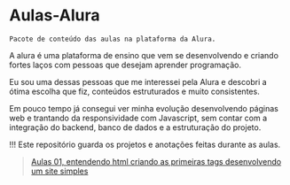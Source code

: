 # Aulas-Alura
```
Pacote de conteúdo das aulas na plataforma da Alura.
```

A alura é uma plataforma de ensino que vem se desenvolvendo e criando fortes laços com pessoas que desejam aprender programação.

Eu sou uma dessas pessoas que me interessei pela Alura e descobri a ótima escolha que fiz, conteúdos estruturados e muito consistentes.

Em pouco tempo já consegui ver minha evolução desenvolvendo páginas web e trantando da responsividade com Javascript, sem contar com a integração do backend, banco de dados e a estruturação do projeto.


!!! Este repositório guarda os projetos e anotações feitas durante as aulas.


> <a href="https://github.com/HenriqueBeserra/Aulas-Alura/tree/main/Aulas01">Aulas 01, entendendo html criando as primeiras tags desenvolvendo um site simples</a>
